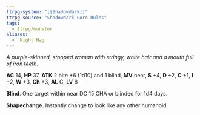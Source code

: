 ```yaml
---
ttrpg-system: "[[Shadowdark]]"
ttrpg-source: "Shadowdark Core Rules"
tags:
  - ttrpg/monster
aliases:
  -  Night Hag
---
```


_A purple-skinned, stooped woman with stringy, white hair and a mouth full of iron teeth._

**AC** 14, **HP** 37, **ATK** 2 bite +6 (1d10) and 1 blind, **MV** near, **S** +4, **D** +2, **C** +1, **I** +2, **W** +3, **Ch** +3, **AL** C, **LV** 8

**Blind**. One target within near DC 15 CHA or blinded for 1d4 days. 

**Shapechange.** Instantly change to look like any other humanoid.


